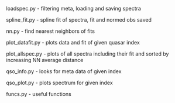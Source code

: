 loadspec.py - filtering meta, loading and saving spectra

spline_fit.py - spline fit of spectra, fit and normed obs saved 

nn.py - find nearest neighbors of fits 


plot_datafit.py - plots data and fit of given quasar index 

plot_allspec.py - plots of all spectra including their fit and sorted by increasing NN average distance 


qso_info.py - looks for meta data of given index 

qso_plot.py - plots spectrum for given index 


funcs.py - useful functions 

